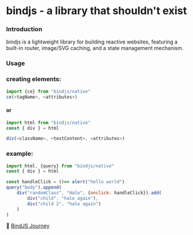 # bindjs - a library that shouldn't exist
### Introduction
bindjs is a lightweight library for building reactive websites, featuring a built-in router, image/SVG caching, and a state management mechanism.

### Usage
### creating elements:
```ts
import {ce} from "bindjs/native"
ce(<tagName>, <attributes>)
```
#### or
```ts
import html from "bindjs/native"
const { div } = html

div(<className>, <textContent>, <attributes>)
```
### example:
```js
import html, {query} from "bindjs/native"
const { div } = html

const handleClick = ()=> alert("hello world")
query("body").append(
    div("randomClass", "Halo", {onclick: handleClick}).add(
        div("child", "halo again"),
        div("child 2", "halo again")
    )
)
```
📘 [BindJS Journey](./docs/BINDJS-JOURNEY.md)
